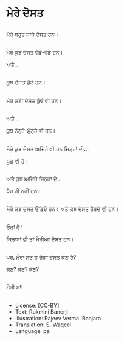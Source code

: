 # ਮੇਰੇ ਦੋਸਤ

##
ਮੇਰੇ ਬਹੁਤ ਸਾਰੇ ਦੋਸਤ ਹਨ।

##
ਮੇਰੇ ਕੁਝ ਦੋਸਤ ਵੱਡੇ-ਵੱਡੇ ਹਨ।

ਅਤੇ...

##
ਕੁਝ ਦੋਸਤ ਛੋਟੇ ਹਨ।

##
ਮੇਰੇ ਕਈ ਦੋਸਤ ਬੁੱਢੇ ਵੀ ਹਨ।

##
ਅਤੇ...

ਕੁਝ ਨੰਨ੍ਹੇ-ਮੁੰਨ੍ਹੇ ਵੀ ਹਨ।

##
ਮੇਰੇ ਕੁਝ ਦੋਸਤ ਅਜਿਹੇ ਵੀ ਹਨ ਜਿਨ੍ਹਾਂ ਦੀ...

ਪੂਛ ਵੀ ਹੈ।

##
ਅਤੇ ਕੁਝ ਅਜਿਹੇ ਜਿਨ੍ਹਾਂ ਦੇ...

ਪੈਰ ਹੀ ਨਹੀਂ ਹਨ।

##
ਮੇਰੇ ਕੁਝ ਦੋਸਤ ਉੱਡਦੇ ਹਨ।
ਅਤੇ ਕੁਝ ਦੋਸਤ ਤੈਰਦੇ ਵੀ ਹਨ।

##
ਓਹ! ਹੋੋ !

ਕਿਤਾਬਾਂ ਵੀ ਤਾਂ ਮੇਰੀਆਂ ਦੋਸਤ ਹਨ।

##
ਪਰ, ਮੇਰਾ ਸਭ ਤ ਚੰਗਾ ਦੋਸਤ ਕੋਣ ਹੈ?

ਕੋਣ? ਕੋਣ? ਕੋਣ?

##
ਮੇਰੀ ਮਾਂ!

##
* License: [CC-BY]
* Text: Rukmini Banerji
* Illustration: Rajeev Verma 'Banjara'
* Translation: S. Waqeel
* Language: pa
